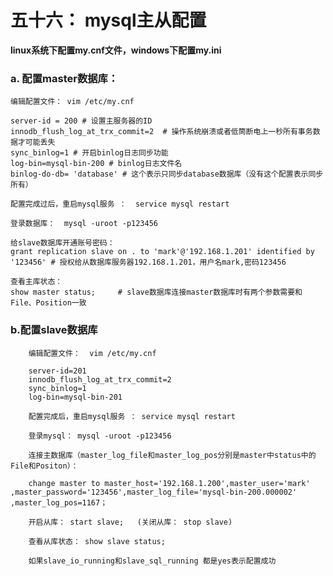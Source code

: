 # 五十六： mysql主从配置
**linux系统下配置my.cnf文件，windows下配置my.ini**
### a. 配置master数据库：

	编辑配置文件： vim /etc/my.cnf
	
	server-id = 200 # 设置主服务器的ID
	innodb_flush_log_at_trx_commit=2  # 操作系统崩溃或者低筒断电上一秒所有事务数据才可能丢失
	sync_binlog=1 # 开启binlog日志同步功能
	log-bin=mysql-bin-200 # binlog日志文件名
	binlog-do-db= 'database' # 这个表示只同步database数据库（没有这个配置表示同步所有）
	
	配置完成过后，重启mysql服务 ：  service mysql restart

	登录数据库：  mysql -uroot -p123456

	给slave数据库开通账号密码：
	grant replication slave on . to 'mark'@'192.168.1.201' identified by '123456' # 授权给从数据库服务器192.168.1.201，用户名mark,密码123456

	查看主库状态：
	show master status;     # slave数据库连接master数据库时有两个参数需要和File、Position一致

### b.配置slave数据库

		编辑配置文件：  vim /etc/my.cnf
		
		server-id=201
		innodb_flush_log_at_trx_commit=2
		sync_binlog=1
		log-bin=mysql-bin-201
		
		配置完成后，重启mysql服务 ： service mysql restart
		
		登录mysql： mysql -uroot -p123456
		
		连接主数据库（master_log_file和master_log_pos分别是master中status中的File和Positon）： 
		 
		change master to master_host='192.168.1.200',master_user='mark' ,master_password='123456',master_log_file='mysql-bin-200.000002' ,master_log_pos=1167；
		
		开启从库： start slave;   (关闭从库： stop slave)
		
		查看从库状态： show slave status;
		
		如果slave_io_running和slave_sql_running 都是yes表示配置成功

